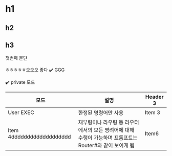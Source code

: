 # h1
## h2
## h3

첫번째 문단 <br/><br/> ㅎㅎㅎㅎㅎ오오오 좋다
✔️
GGG

✔️ private 모드<br/>



| 모드                        | 설명                                                             | Header 3 |
| ------------------------- | -------------------------------------------------------------- | -------- |
| User EXEC                 | 한정된 명령어만 사용                                                    | Item 3   |
| Item 4ddddddddddddddddddd | 재부팅이나 라우팅 등 라우터에서의 모든 명려어에 대해 수행이 가능하며 프롬프트는 Router#와 같이 보이게 됨 | Item6    |

